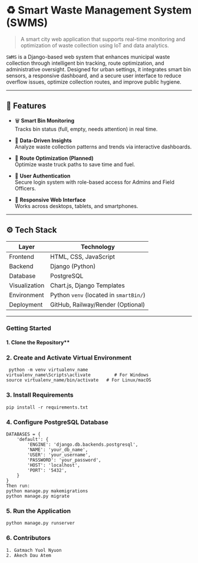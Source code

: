 
# ♻️ Smart Waste Management System (SWMS)

> A smart city web application that supports real-time monitoring and optimization of waste collection using IoT and data analytics.

`SWMS` is a Django-based web system that enhances municipal waste collection through intelligent bin tracking, route optimization, and administrative oversight. Designed for urban settings, it integrates smart bin sensors, a responsive dashboard, and a secure user interface to reduce overflow issues, optimize collection routes, and improve public hygiene.

---

## 🌟 Features

- 🗑️ **Smart Bin Monitoring**  
  Tracks bin status (full, empty, needs attention) in real time.

- 🧠 **Data-Driven Insights**  
  Analyze waste collection patterns and trends via interactive dashboards.

- 🧭 **Route Optimization (Planned)**  
  Optimize waste truck paths to save time and fuel.

- 🔐 **User Authentication**  
  Secure login system with role-based access for Admins and Field Officers.

- 📱 **Responsive Web Interface**  
  Works across desktops, tablets, and smartphones.

---

## ⚙️ Tech Stack

| Layer        | Technology                        |
|--------------|------------------------------------|
| Frontend     | HTML, CSS, JavaScript              |
| Backend      | Django (Python)                    |
| Database     | PostgreSQL                         |
| Visualization| Chart.js, Django Templates         |
| Environment  | Python `venv` (located in `smartBin/`) |
| Deployment   | GitHub, Railway/Render (Optional)  |

---

### **Getting Started**

#### 1. Clone the Repository**

### 2. Create and Activate Virtual Environment
     python -m venv virtualenv_name
    virtualenv_name\Scripts\activate         # For Windows
    source virtualenv_name/bin/activate   # For Linux/macOS
### 3.  Install Requirements
    pip install -r requirements.txt
### 4. Configure PostgreSQL Database
    DATABASES = {
        'default': {
            'ENGINE': 'django.db.backends.postgresql',
            'NAME': 'your_db_name',
            'USER': 'your_username',
            'PASSWORD': 'your_password',
            'HOST': 'localhost',
            'PORT': '5432',
        }
    }
    Then run:
    python manage.py makemigrations
    python manage.py migrate
### 5.  Run the Application
    python manage.py runserver

### 6. Contributors
    1. Gatmach Yuol Nyuon
    2. Akech Dau Atem

